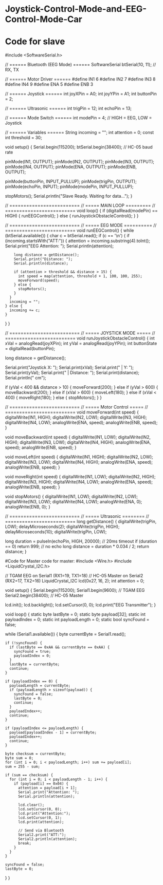 # Joystick-Control-Mode-and-EEG-Control-Mode-Car
# Code for slave
#include <SoftwareSerial.h>

// ====== Bluetooth (EEG Mode) ======
SoftwareSerial btSerial(10, 11); // RX, TX

// ====== Motor Driver ======
#define IN1 6
#define IN2 7
#define IN3 8
#define IN4 9
#define ENA 5
#define ENB 3

// ====== Joystick ======
int joyXPin = A0;
int joyYPin = A1;
int buttonPin = 2;

// ====== Ultrasonic ======
int trigPin = 12;
int echoPin = 13;

// ====== Mode Switch ======
int modePin = 4;  // HIGH = EEG, LOW = Joystick

// ====== Variables ======
String incoming = "";
int attention = 0;
const int threshold = 30;

void setup() {
  Serial.begin(115200);
  btSerial.begin(38400); // HC-05 baud rate

  pinMode(IN1, OUTPUT);
  pinMode(IN2, OUTPUT);
  pinMode(IN3, OUTPUT);
  pinMode(IN4, OUTPUT);
  pinMode(ENA, OUTPUT);
  pinMode(ENB, OUTPUT);

  pinMode(buttonPin, INPUT_PULLUP);
  pinMode(trigPin, OUTPUT);
  pinMode(echoPin, INPUT);
  pinMode(modePin, INPUT_PULLUP);

  stopMotors();
  Serial.println("Slave Ready. Waiting for data...");
}

// =========================
// ===== MAIN LOOP =========
// =========================
void loop() {
  if (digitalRead(modePin) == HIGH) {
    runEEGControl();
  } else {
    runJoystickObstacleControl();
  }
}

// =========================
// ===== EEG MODE ==========
// =========================
void runEEGControl() {
  while (btSerial.available()) {
    char c = btSerial.read();
    if (c == '\n') {
      if (incoming.startsWith("ATT:")) {
        attention = incoming.substring(4).toInt();
        Serial.print("EEG Attention: ");
        Serial.println(attention);

        long distance = getDistance();
        Serial.print("Distance: ");
        Serial.println(distance);

        if (attention > threshold && distance > 15) {
          int speed = map(attention, threshold + 1, 100, 100, 255);
          moveForward(speed);
        } else {
          stopMotors();
        }
      }
      incoming = "";
    } else {
      incoming += c;
    }
  }
}


// =========================
// ===== JOYSTICK MODE =====
// =========================
void runJoystickObstacleControl() {
  int xVal = analogRead(joyXPin);
  int yVal = analogRead(joyYPin);
  int buttonState = digitalRead(buttonPin);

  long distance = getDistance();

  Serial.print("Joystick X: "); Serial.print(xVal);
  Serial.print(" | Y: "); Serial.print(yVal);
  Serial.print(" | Distance: "); Serial.print(distance); Serial.println(" cm");

  if (yVal < 400 && distance > 10) {
    moveForward(200);
  } else if (yVal > 600) {
    moveBackward(200);
  } else if (xVal > 600) {
    moveLeft(180);
  } else if (xVal < 400) {
    moveRight(180);
  } else {
    stopMotors();
  }
}

// =========================
// ===== Motor Control =====
// =========================
void moveForward(int speed) {
  digitalWrite(IN1, HIGH);
  digitalWrite(IN2, LOW);
  digitalWrite(IN3, HIGH);
  digitalWrite(IN4, LOW);
  analogWrite(ENA, speed);
  analogWrite(ENB, speed);
}

void moveBackward(int speed) {
  digitalWrite(IN1, LOW);
  digitalWrite(IN2, HIGH);
  digitalWrite(IN3, LOW);
  digitalWrite(IN4, HIGH);
  analogWrite(ENA, speed);
  analogWrite(ENB, speed);
}

void moveLeft(int speed) {
  digitalWrite(IN1, HIGH);
  digitalWrite(IN2, LOW);
  digitalWrite(IN3, LOW);
  digitalWrite(IN4, HIGH);
  analogWrite(ENA, speed);
  analogWrite(ENB, speed);
}

void moveRight(int speed) {
  digitalWrite(IN1, LOW);
  digitalWrite(IN2, HIGH);
  digitalWrite(IN3, HIGH);
  digitalWrite(IN4, LOW);
  analogWrite(ENA, speed);
  analogWrite(ENB, speed);
}

void stopMotors() {
  digitalWrite(IN1, LOW);
  digitalWrite(IN2, LOW);
  digitalWrite(IN3, LOW);
  digitalWrite(IN4, LOW);
  analogWrite(ENA, 0);
  analogWrite(ENB, 0);
}

// =========================
// ===== Ultrasonic ========
// =========================
long getDistance() {
  digitalWrite(trigPin, LOW);
  delayMicroseconds(2);
  digitalWrite(trigPin, HIGH);
  delayMicroseconds(10);
  digitalWrite(trigPin, LOW);

  long duration = pulseIn(echoPin, HIGH, 20000); // 20ms timeout
  if (duration == 0) return 999; // no echo
  long distance = duration * 0.034 / 2;
  return distance;
}



#Code for Master
code for master: #include <Wire.h>
#include <LiquidCrystal_I2C.h>

// TGAM EEG on Serial1 (RX1=19, TX1=18)
// HC-05 Master on Serial2 (RX2=17, TX2=16)
LiquidCrystal_I2C lcd(0x27, 16, 2);
int attention = 0;

void setup() {
  Serial.begin(115200);
  Serial1.begin(9600);   // TGAM EEG
  Serial2.begin(38400);  // HC-05 Master

  lcd.init();
  lcd.backlight();
  lcd.setCursor(0, 0);
  lcd.print("EEG Transmitter");
}

void loop() {
  static byte lastByte = 0;
  static byte payload[32];
  static int payloadIndex = 0;
  static int payloadLength = 0;
  static bool syncFound = false;

  while (Serial1.available()) {
    byte currentByte = Serial1.read();

    if (!syncFound) {
      if (lastByte == 0xAA && currentByte == 0xAA) {
        syncFound = true;
        payloadIndex = 0;
      }
      lastByte = currentByte;
      continue;
    }

    if (payloadIndex == 0) {
      payloadLength = currentByte;
      if (payloadLength > sizeof(payload)) {
        syncFound = false;
        lastByte = 0;
        continue;
      }
      payloadIndex++;
      continue;
    }

    if (payloadIndex <= payloadLength) {
      payload[payloadIndex - 1] = currentByte;
      payloadIndex++;
      continue;
    }

    byte checksum = currentByte;
    byte sum = 0;
    for (int i = 0; i < payloadLength; i++) sum += payload[i];
    sum = 255 - sum;

    if (sum == checksum) {
      for (int i = 0; i < payloadLength - 1; i++) {
        if (payload[i] == 0x04) {
          attention = payload[i + 1];
          Serial.print("Attention: ");
          Serial.println(attention);

          lcd.clear();
          lcd.setCursor(0, 0);
          lcd.print("Attention:");
          lcd.setCursor(0, 1);
          lcd.print(attention);

          // Send via Bluetooth
          Serial2.print("ATT:");
          Serial2.println(attention);
          break;
        }
      }
    }

    syncFound = false;
    lastByte = 0;
  }
}
